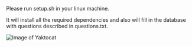 Please run setup.sh in your linux machine. 

It will install all the required dependencies and also will 
fill in the database with questions described in questions.txt.

![Image of Yaktocat](https://images-eu.ssl-images-amazon.com/images/I/811%2BRMe2MDL.png)
